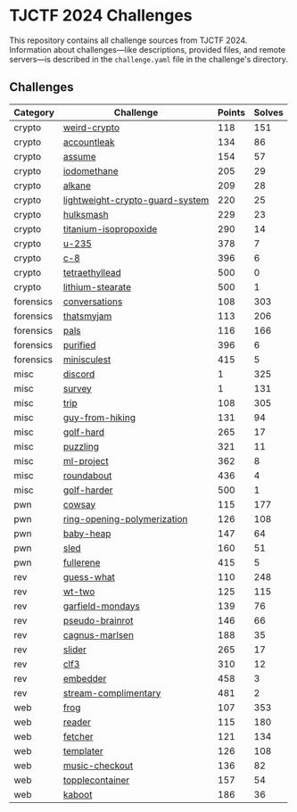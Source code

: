 # TJCTF 2024 Challenges

This repository contains all challenge sources from TJCTF 2024. Information about challenges—like descriptions, provided files, and remote servers—is described in the `challenge.yaml` file in the challenge's directory.
## Challenges

| Category | Challenge | Points | Solves |
|----------|-----------|--------|--------|
| crypto | [weird-crypto](crypto/weird-crypto) | 118 | 151 |
| crypto | [accountleak](crypto/accountleak) | 134 | 86 |
| crypto | [assume](crypto/assume) | 154 | 57 |
| crypto | [iodomethane](crypto/iodomethane) | 205 | 29 |
| crypto | [alkane](crypto/alkane) | 209 | 28 |
| crypto | [lightweight-crypto-guard-system](crypto/lightweight-crypto-guard-system) | 220 | 25 |
| crypto | [hulksmash](crypto/hulksmash) | 229 | 23 |
| crypto | [titanium-isopropoxide](crypto/titanium-isopropoxide) | 290 | 14 |
| crypto | [u-235](crypto/u-235) | 378 | 7 |
| crypto | [c-8](crypto/c-8) | 396 | 6 |
| crypto | [tetraethyllead](crypto/tetraethyllead) | 500 | 0 |
| crypto | [lithium-stearate](crypto/lithium-stearate) | 500 | 1 |
| forensics | [conversations](forensics/conversations) | 108 | 303 |
| forensics | [thatsmyjam](forensics/thatsmyjam) | 113 | 206 |
| forensics | [pals](forensics/pals) | 116 | 166 |
| forensics | [purified](forensics/purified) | 396 | 6 |
| forensics | [minisculest](forensics/minisculest) | 415 | 5 |
| misc | [discord](misc/discord) | 1 | 325 |
| misc | [survey](misc/survey) | 1 | 131 |
| misc | [trip](misc/trip) | 108 | 305 |
| misc | [guy-from-hiking](misc/guy-from-hiking) | 131 | 94 |
| misc | [golf-hard](misc/golf-hard) | 265 | 17 |
| misc | [puzzling](misc/puzzling) | 321 | 11 |
| misc | [ml-project](misc/ml-project) | 362 | 8 |
| misc | [roundabout](misc/roundabout) | 436 | 4 |
| misc | [golf-harder](misc/golf-harder) | 500 | 1 |
| pwn | [cowsay](pwn/cowsay) | 115 | 177 |
| pwn | [ring-opening-polymerization](pwn/ring-opening-polymerization) | 126 | 108 |
| pwn | [baby-heap](pwn/baby-heap) | 147 | 64 |
| pwn | [sled](pwn/sled) | 160 | 51 |
| pwn | [fullerene](pwn/fullerene) | 415 | 5 |
| rev | [guess-what](rev/guess-what) | 110 | 248 |
| rev | [wt-two](rev/wt-two) | 125 | 115 |
| rev | [garfield-mondays](rev/garfield-mondays) | 139 | 76 |
| rev | [pseudo-brainrot](rev/pseudo-brainrot) | 146 | 66 |
| rev | [cagnus-marlsen](rev/cagnus-marlsen) | 188 | 35 |
| rev | [slider](rev/slider) | 265 | 17 |
| rev | [clf3](rev/clf3) | 310 | 12 |
| rev | [embedder](rev/embedder) | 458 | 3 |
| rev | [stream-complimentary](rev/stream-complimentary) | 481 | 2 |
| web | [frog](web/frog) | 107 | 353 |
| web | [reader](web/reader) | 115 | 180 |
| web | [fetcher](web/fetcher) | 121 | 134 |
| web | [templater](web/templater) | 126 | 108 |
| web | [music-checkout](web/music-checkout) | 136 | 82 |
| web | [topplecontainer](web/topplecontainer) | 157 | 54 |
| web | [kaboot](web/kaboot) | 186 | 36 |
